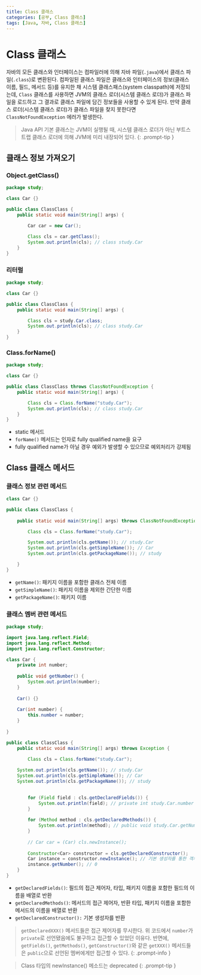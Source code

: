 ```yaml
---
title: Class 클래스
categories: [공부, Class 클래스]
tags: [Java, 자바, Class 클래스]
---
```


# Class 클래스

자바의 모든 클래스와 인터페이스는 컴파일러에 의해 자바 파일(`.java`)에서 클래스 파일(`.class`)로 변환된다. 컴파일된 클래스 파일은 클래스와 인터페이스의 정보(클래스 이름, 필드, 메서드 등)를 유지한 채 시스템 클래스패스(system classpath)에 저장되는데, `Class` 클래스를 사용하면 JVM의 클래스 로더(시스템 클래스 로더)가 클래스 파일을 로드하고 그 결과로 클래스 파일에 담긴 정보들을 사용할 수 있게 된다. 만약 클래스 로더(시스템 클래스 로더)가 클래스 파일을 찾지 못한다면  `ClassNotFoundException` 에러가 발생한다.

> Java API 기본 클래스는 JVM이 실행될 때, 시스템 클래스 로더가 아닌 부트스트랩 클래스 로더에 의해 JVM에 미리 내장되어 있다.
{: .prompt-tip }

## 클래스 정보 가져오기

### Object.getClass()

```java
package study;

class Car {}

public class ClassClass {
	public static void main(String[] args) {

	    Car car = new Car();
	    
	    Class cls = car.getClass();
	    System.out.println(cls); // class study.Car
	}
}
```

### 리터럴

```java
package study;

class Car {}

public class ClassClass {
	public static void main(String[] args) {

	    Class cls = study.Car.class;
	    System.out.println(cls); // class study.Car
	}
}
```

### Class.forName()

```java
package study;

class Car {}

public class ClassClass throws ClassNotFoundException {
	public static void main(String[] args) {

	    Class cls = Class.forName("study.Car");
	    System.out.println(cls); // class study.Car
	}
}
```

- static 메서드
- `forName()` 메서드는 인자로 fully qualified name을 요구
- fully qualified name가 아닐 경우 예외가 발생할 수 있으므로 예외처리가 강제됨

## Class 클래스 메서드

### 클래스 정보 관련 메서드

```java
class Car {}

public class ClassClass {
	
	public static void main(String[] args) throws ClassNotFoundException {

	    Class cls = Class.forName("study.Car");

	    System.out.println(cls.getName()); // study.Car
	    System.out.println(cls.getSimpleName()); // Car
	    System.out.println(cls.getPackageName()); // study

	}
}
```

- `getName()`: 패키지 이름을 포함한 클래스 전체 이름
- `getSimpleName()`: 패키지 이름을 제외한 간단한 이름
- `getPackageName()`: 패키지 이름


### 클래스 멤버 관련 메서드

```java
package study;

import java.lang.reflect.Field;
import java.lang.reflect.Method;
import java.lang.reflect.Constructor;

class Car {
    private int number;
    
    public void getNumber() {
        System.out.println(number);
    }
    
    Car() {}
    
    Car(int number) {
    	this.number = number;
    }
    
}

public class ClassClass {
    public static void main(String[] args) throws Exception {

        Class cls = Class.forName("study.Car");
    	
	System.out.println(cls.getName()); // study.Car
	System.out.println(cls.getSimpleName()); // Car
	System.out.println(cls.getPackageName()); // study

	    
        for (Field field : cls.getDeclaredFields()) {
            System.out.println(field); // private int study.Car.number
        }
        
        for (Method method : cls.getDeclaredMethods()) {
            System.out.println(method); // public void study.Car.getNumber()
        }
        
        // Car car = (Car) cls.newInstance();
        
        Constructor<Car> constructor = cls.getDeclaredConstructor();
        Car instance = constructor.newInstance(); // 기본 생성자를 통한 객체 생성
        instance.getNumber(); // 0
    }
}
```

- `getDeclaredFields()`: 필드의 접근 제어자, 타입, 패키지 이름을 포함한 필드의 이름을 배열로 반환
- `getDeclaredMethods()`: 메서드의 접근 제어자, 반환 타입, 패키지 이름을 포함한 메서드의 이름을 배열로 반환
- `getDeclaredConstructor():` 기본 생성자를 반환

> `getDeclaredXXX()` 메서드들은 접근 제어자를 무시한다. 위 코드에서 `number`가 `private`로 선언됐음에도 불구하고 접근할 수 있었던 이유다. 반면에, `getFields()`, `getMethods()`, `getConstructor()`와 같은 `getXXX()` 메서드들은 `public`으로 선언된 멤버에게만 접근할 수 있다.
{: .prompt-info }

> Class 타입의 newInstance() 메소드는 deprecated
{: .prompt-tip }
